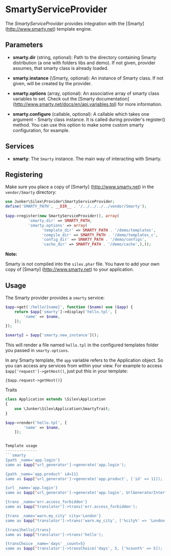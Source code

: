 SmartyServiceProvider
===================

The *SmartyServiceProvider* provides integration with the [Smarty] (http://www.smarty.net) template engine.

Parameters
----------

* **smarty.dir** (string, optional): Path to the directory containing Smarty distribution (a one with folders libs and demo).
If not given, provider assumes, that smarty class is already loaded.

* **smarty.instance** (\Smarty, optional): An instance of Smarty class. If not given, will be created by the provider.

* **smarty.options** (array, optional): An associative array of smarty class variables to set.
Check out the [Smarty documentation] (http://www.smarty.net/docs/en/api.variables.tpl) for more information.

* **smarty.configure** (callable, optional): A callable which takes one argument - Smarty class instance.
It is called during provider's register() method. You can use this option to make some custom smarty configuration, for example.

Services
--------

* **smarty**: The ``Smarty`` instance. The main way of interacting with Smarty.

Registering
-----------

Make sure you place a copy of [Smarty] (http://www.smarty.net) in the ``vendor/Smarty`` directory:

```php
use Junker\Silex\Provider\SmartyServiceProvider;
define('SMARTY_PATH', __DIR__ . '/../../../../vendor/Smarty');
        
$app->register(new SmartyServiceProvider(), array(
          'smarty.dir' => SMARTY_PATH,
          'smarty.options' => array(
                'template_dir' => SMARTY_PATH . '/demo/templates',
                'compile_dir' => SMARTY_PATH . '/demo/templates_c',
                'config_dir' => SMARTY_PATH . '/demo/configs',
                'cache_dir' => SMARTY_PATH . '/demo/cache',),));
```

**Note:**

Smarty is not compiled into the ``silex.phar`` file.
You have to add your own copy of [Smarty] (http://www.smarty.net) to your application.

Usage
-----

The Smarty provider provides a ``smarty`` service:

```php
$app->get('/hello/{name}', function ($name) use ($app) {
    return $app['smarty']->display('hello.tpl', [
        'name' => $name,
    ]);
});

$smarty2 = $app['smarty.new_instance']();

```

This will render a file named ``hello.tpl`` in the configured templates folder you passed in ``smarty.options``.

In any Smarty template, the ``app`` variable refers to the Application object.
So you can access any services from within your view. For example to access
``$app['request']->getHost()``, just put this in your template:

```
{$app.request->getHost()}
```

Traits
```php
class Application extends \Silex\Application
{
	use \Junker\Silex\Application\SmartyTrait;
}

$app->render('hello.tpl', [
        'name' => $name,
    ]);


Template usage
--------------
```smarty
{path _name='app.login'}
same as $app['url_generator']->generate('app.login');

{path _name='app.product' id=11}
same as $app['url_generator']->generate('app.product', ['id' => 11]);

{url _name='app.login'}
same as $app['url_generator']->generate('app.login', UrlGeneratorInterface::ABSOLUTE_URL);

{trans _name='err.access_forbidden'}
same as $app['translator']->trans('err.access_forbidden');

{trans _name='warn.my_city' city='London'}
same as $app['translator']->trans('warn.my_city', ['%city%' => 'London']);

{trans}hello{/trans}
same as $app['translator']->trans('hello');

{transChoice _name='days' _count=5}
same as $app['translator']->transChoice('days', 5, ['%count%' => 5]);

```
